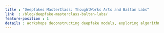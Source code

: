 ```yaml
---
title : "Deepfakes MasterClass: ThoughtWorks Arts and Baltan Labs"
link  : /blog/deepfake-masterclass-baltan-labs/
feature-position : 1
details : Workshops deconstructing deepfake models, exploring algorithmic discrimination, understanding synthetic and subliminal media.
---
```

